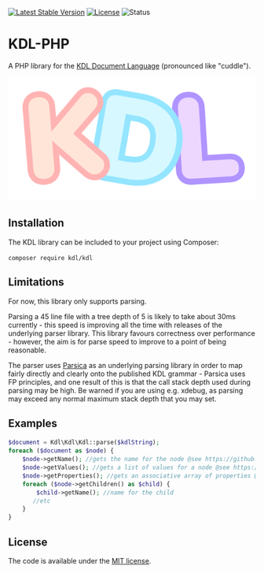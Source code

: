 [![Latest Stable Version](https://poser.pugx.org/kdl/kdl/v)](//packagist.org/packages/kdl/kdl) [![License](https://poser.pugx.org/kdl/kdl/license)](//packagist.org/packages/kdl/kdl) ![Status](https://github.com/kdl-org/kdl-php/workflows/Project%20checks/badge.svg?branch=main)

# KDL-PHP

A PHP library for the [KDL Document Language](https://kdl.dev) (pronounced like "cuddle").

![alt text](./kdl.svg "KDL logo")

## Installation

The KDL library can be included to your project using Composer:

`composer require kdl/kdl`

## Limitations

For now, this library only supports parsing.

Parsing a 45 line file with a tree depth of 5 is likely to take about 30ms currently - this speed is improving all the time with releases of the underlying parser library. This library favours correctness over performance - however, the aim is for parse speed to improve to a point of being reasonable.

The parser uses [Parsica](https://parsica.verraes.net/) as an underlying parsing library in order to map fairly directly and clearly onto the published KDL grammar - Parsica uses FP principles, and one result of this is that the call stack depth used during parsing may be high. Be warned if you are using e.g. xdebug, as parsing may exceed any normal maximum stack depth that you may set.

## Examples

```php
$document = Kdl\Kdl\Kdl::parse($kdlString);
foreach ($document as $node) {
    $node->getName(); //gets the name for the node @see https://github.com/kdl-org/kdl/blob/main/SPEC.md#node
    $node->getValues(); //gets a list of values for a node @see https://github.com/kdl-org/kdl/blob/main/SPEC.md#value
    $node->getProperties(); //gets an associative array of properties @see https://github.com/kdl-org/kdl/blob/main/SPEC.md#property
    foreach ($node->getChildren() as $child) {
        $child->getName(); //name for the child
       //etc
    }
}
```

## License

The code is available under the [MIT license](LICENSE).